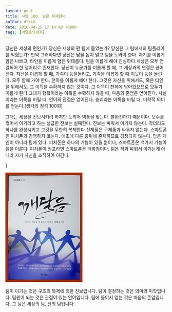 ```yaml
---
layout: post
title: 사랑 100, 팀은 복제한다.
author: drkim
date: 2016-04-25 17:14:48 +0900
tags: [깨달음의대화]
---
```

당신은 세상의 편인가? 당신은 세상의 편 팀에 들었는가? 당신은 그 팀에서의 팀플레이를 익혔는가? 만약 그러하다면 당신은 남을 돕지 말고 팀을 도와야 한다. 자기를 이롭게 함은 나쁘고, 타인을 이롭게 함은 위태롭다. 팀을 이롭게 해야 진실하다.세상은 모두 연결되어 한 덩어리로 존재한다. 당신이 누군가를 이롭게 할 때, 그 세상과의 연결은 끊어진다. 자신을 이롭게 할 때, 가족이 등을돌리고, 가족을 이롭게 할 때 이웃이 등을 돌린다. 모두 함께 가야 한다. 천하를 이롭게 해야 한다. 그것은 자신을 위해서도, 혹은 타인을 위해서도, 그 이득을 수확하지 않는 것이다. 그 이득이 천하에 남아있으므로 모두가 이롭게 된다.그대가 행복이라는 이득을 수확하지 않을 때, 마음의 존엄은 얻어진다. 사실이라는 이득을 버릴 때, 언어의 관점은 얻어진다. 승리라는 이득을 버릴 때, 미학적 의미를 얻는다.[생각의 정석 100회]  


그대는 세상을 진보시키려 하지만 도리어 역풍을 맞는다. 불완전하기 때문이다. 보수를 꺾어서 이기려고 하는 성급한 진보는 실패한다. 진보는 싸워서 이기지 않는다. 작더라도 하나를 완성시키고 그것을 무한히 복제한다.신제품은 구제품과 싸우지 않는다. 스마트폰은 피처폰과 경쟁하지 않는다. 애초에 다른 층위에 존재하므로 경쟁되지 않는다. 답은 개인이 아니라 팀에 있다. 피처폰은 하나의 기능이 있을 뿐이나, 스마트폰은 백가지 기능이 팀을 이룬다. 피처폰이 점포라면 스마트폰은 백화점이다. 팀은 적과 싸워서 이기는게 아니라 자기 자신을 조직하여 이긴다. 

]


![](/files/attach/images/198/932/702/aDSC01523.JPG) 

  


팀이 이기는 것은 구조의 복제에 의한 진보입니다. 팀이 결정하는 것은 의미의 미학입니다. 팀원이 되는 것은 관점이 있는 언어입니다. 팀에 들어서 얻는 것은 마음의 존엄입니다. 그 팀은 세상의 팀, 신의 팀입니다.